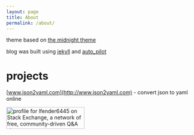 ```yaml
---
layout: page
title: About
permalink: /about/
---
```


theme based on [the midnight theme](https://github.com/mattgraham/midnight)

blog was built using [jekyll](http://jekyllrb.com/) and [auto_pilot](https://github.com/lfender6445/auto_pilot)

# projects

[www.json2yaml.com](http://www.json2yaml.com) - convert json to yaml online

<a href="http://stackexchange.com/users/1529114">
<img src="http://stackexchange.com/users/flair/1529114.png?theme=dark" width="208" height="58" alt="profile for lfender6445 on Stack Exchange, a network of free, community-driven Q&amp;A sites" title="profile for lfender6445 on Stack Exchange, a network of free, community-driven Q&amp;A sites">
</a>
